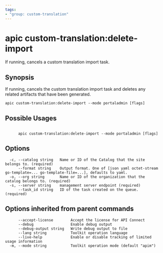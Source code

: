```yaml
---
tags:
- "group: custom-translation"
---
```

# apic custom-translation:delete-import

If running, cancels a custom translation import task.

## Synopsis

If running, cancels the custom translation import task and deletes any related artifacts that have been generated.

```
apic custom-translation:delete-import --mode portaladmin [flags]
```

## Possible Usages

```

      apic custom-translation:delete-import --mode portaladmin [flags]

```

## Options

```
  -c, --catalog string   Name or ID of the Catalog that the site belongs to. (required)
      --format string    Output format. One of [json yaml octet-stream go-template=... go-template-file=...], defaults to yaml.
  -o, --org string       Name or ID of the organization that the catalog belongs to. (required)
  -s, --server string    management server endpoint (required)
      --task_id string   ID of the task created on the queue. (required)
```

## Options inherited from parent commands

```
      --accept-license        Accept the license for API Connect
      --debug                 Enable debug output
      --debug-output string   Write debug output to file
      --lang string           Toolkit operation language
      --live-help             Enable or disable tracking of limited usage information
  -m, --mode string           Toolkit operation mode (default "apim")
```
